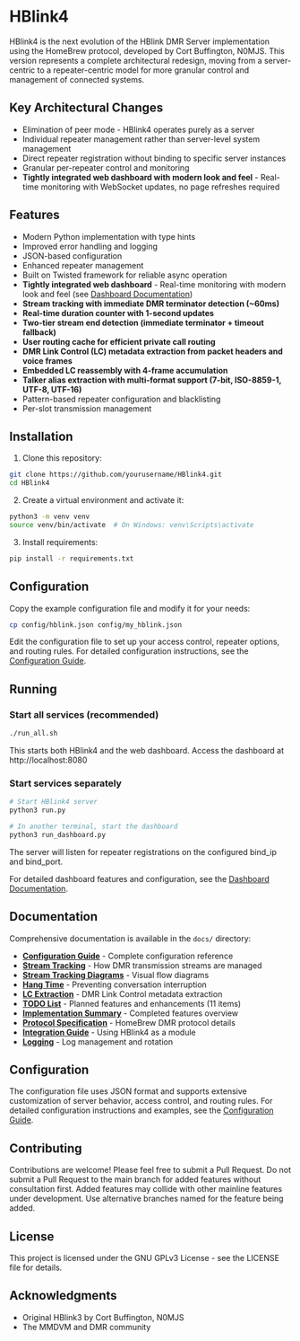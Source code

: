 # HBlink4

HBlink4 is the next evolution of the HBlink DMR Server implementation using the HomeBrew protocol, developed by Cort Buffington, N0MJS. This version represents a complete architectural redesign, moving from a server-centric to a repeater-centric model for more granular control and management of connected systems.

## Key Architectural Changes

- Elimination of peer mode - HBlink4 operates purely as a server
- Individual repeater management rather than server-level system management
- Direct repeater registration without binding to specific server instances
- Granular per-repeater control and monitoring
- **Tightly integrated web dashboard with modern look and feel** - Real-time monitoring with WebSocket updates, no page refreshes required

## Features

- Modern Python implementation with type hints
- Improved error handling and logging
- JSON-based configuration
- Enhanced repeater management
- Built on Twisted framework for reliable async operation
- **Tightly integrated web dashboard** - Real-time monitoring with modern look and feel (see [Dashboard Documentation](dashboard/README.md))
- **Stream tracking with immediate DMR terminator detection (~60ms)**
- **Real-time duration counter with 1-second updates**
- **Two-tier stream end detection (immediate terminator + timeout fallback)**
- **User routing cache for efficient private call routing**
- **DMR Link Control (LC) metadata extraction from packet headers and voice frames**
- **Embedded LC reassembly with 4-frame accumulation**
- **Talker alias extraction with multi-format support (7-bit, ISO-8859-1, UTF-8, UTF-16)**
- Pattern-based repeater configuration and blacklisting
- Per-slot transmission management

## Installation

1. Clone this repository:
```bash
git clone https://github.com/yourusername/HBlink4.git
cd HBlink4
```

2. Create a virtual environment and activate it:
```bash
python3 -m venv venv
source venv/bin/activate  # On Windows: venv\Scripts\activate
```

3. Install requirements:
```bash
pip install -r requirements.txt
```

## Configuration

Copy the example configuration file and modify it for your needs:
```bash
cp config/hblink.json config/my_hblink.json
```

Edit the configuration file to set up your access control, repeater options, and routing rules. For detailed configuration instructions, see the [Configuration Guide](docs/configuration.md).

## Running

### Start all services (recommended)
```bash
./run_all.sh
```

This starts both HBlink4 and the web dashboard. Access the dashboard at http://localhost:8080

### Start services separately
```bash
# Start HBlink4 server
python3 run.py

# In another terminal, start the dashboard
python3 run_dashboard.py
```

The server will listen for repeater registrations on the configured bind_ip and bind_port.

For detailed dashboard features and configuration, see the [Dashboard Documentation](dashboard/README.md).

## Documentation

Comprehensive documentation is available in the `docs/` directory:

- **[Configuration Guide](docs/configuration.md)** - Complete configuration reference
- **[Stream Tracking](docs/stream_tracking.md)** - How DMR transmission streams are managed
- **[Stream Tracking Diagrams](docs/stream_tracking_diagrams.md)** - Visual flow diagrams
- **[Hang Time](docs/hang_time.md)** - Preventing conversation interruption
- **[LC Extraction](docs/lc_extraction.md)** - DMR Link Control metadata extraction
- **[TODO List](docs/TODO.md)** - Planned features and enhancements (11 items)
- **[Implementation Summary](docs/IMPLEMENTATION_SUMMARY.md)** - Completed features overview
- **[Protocol Specification](docs/protocol.md)** - HomeBrew DMR protocol details
- **[Integration Guide](docs/integration.md)** - Using HBlink4 as a module
- **[Logging](docs/logging.md)** - Log management and rotation

## Configuration 

The configuration file uses JSON format and supports extensive customization of server behavior, access control, and routing rules. For detailed configuration instructions and examples, see the [Configuration Guide](docs/configuration.md).

## Contributing

Contributions are welcome! Please feel free to submit a Pull Request. Do not submit a Pull Request to the main branch for added features without consultation first. Added features may collide with other mainline features under development. Use alternative branches named for the feature being added.

## License

This project is licensed under the GNU GPLv3 License - see the LICENSE file for details.

## Acknowledgments

- Original HBlink3 by Cort Buffington, N0MJS
- The MMDVM and DMR community
